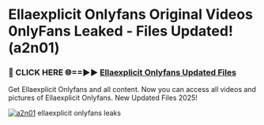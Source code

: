 # Ellaexplicit Onlyfans Original Videos 0nlyFans Leaked - Files Updated! (a2n01)

<h3>🔴 CLICK HERE 🌐==►► <a href="https://tinyurl.com/4seja8ks" rel="nofollow">Ellaexplicit Onlyfans Updated Files</a></h3>

Get Ellaexplicit Onlyfans and all content. Now you can access all videos and pictures of Ellaexplicit Onlyfans. New Updated Files 2025!

[![a2n01](https://i.imgur.com/EWjZXRe.gif)](https://tinyurl.com/4seja8ks)
ellaexplicit onlyfans leaks